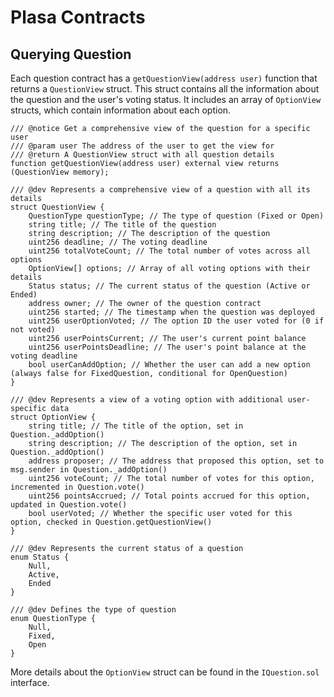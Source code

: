 # Plasa Contracts

## Querying Question

Each question contract has a `getQuestionView(address user)` function that returns a `QuestionView` struct. This struct contains all the information about the question and the user's voting status.
It includes an array of `OptionView` structs, which contain information about each option.

```solidity
/// @notice Get a comprehensive view of the question for a specific user
/// @param user The address of the user to get the view for
/// @return A QuestionView struct with all question details
function getQuestionView(address user) external view returns (QuestionView memory);
```

```solidity
/// @dev Represents a comprehensive view of a question with all its details
struct QuestionView {
	QuestionType questionType; // The type of question (Fixed or Open)
	string title; // The title of the question
	string description; // The description of the question
	uint256 deadline; // The voting deadline
	uint256 totalVoteCount; // The total number of votes across all options
	OptionView[] options; // Array of all voting options with their details
	Status status; // The current status of the question (Active or Ended)
	address owner; // The owner of the question contract
	uint256 started; // The timestamp when the question was deployed
	uint256 userOptionVoted; // The option ID the user voted for (0 if not voted)
	uint256 userPointsCurrent; // The user's current point balance
	uint256 userPointsDeadline; // The user's point balance at the voting deadline
	bool userCanAddOption; // Whether the user can add a new option (always false for FixedQuestion, conditional for OpenQuestion)
}
```

```solidity
/// @dev Represents a view of a voting option with additional user-specific data
struct OptionView {
	string title; // The title of the option, set in Question._addOption()
	string description; // The description of the option, set in Question._addOption()
	address proposer; // The address that proposed this option, set to msg.sender in Question._addOption()
	uint256 voteCount; // The total number of votes for this option, incremented in Question.vote()
	uint256 pointsAccrued; // Total points accrued for this option, updated in Question.vote()
	bool userVoted; // Whether the specific user voted for this option, checked in Question.getQuestionView()
}
```

```solidity
/// @dev Represents the current status of a question
enum Status {
	Null,
	Active,
	Ended
}

/// @dev Defines the type of question
enum QuestionType {
	Null,
	Fixed,
	Open
}
```

More details about the `OptionView` struct can be found in the `IQuestion.sol` interface.

